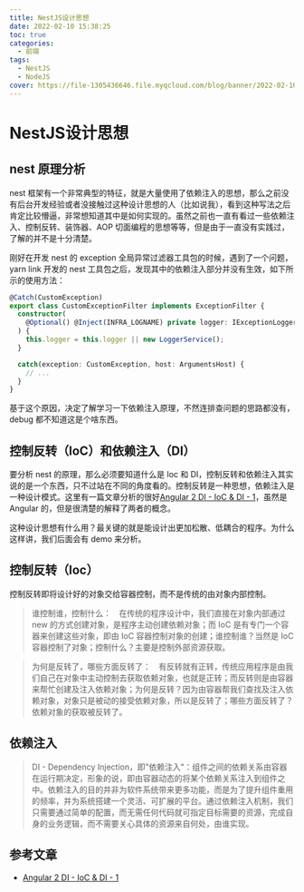 ```yaml
---
title: NestJS设计思想
date: 2022-02-10 15:38:25
toc: true
categories:
  - 前端
tags:
  - NestJS
  - NodeJS
cover: https://file-1305436646.file.myqcloud.com/blog/banner/2022-02-10.webp
---
```


# NestJS设计思想

## nest 原理分析

nest 框架有一个非常典型的特征，就是大量使用了依赖注入的思想，那么之前没有后台开发经验或者没接触过这种设计思想的人（比如说我），看到这种写法之后肯定比较懵逼，非常想知道其中是如何实现的。虽然之前也一直有看过一些依赖注入、控制反转、装饰器、AOP 切面编程的思想等等，但是由于一直没有实践过，了解的并不是十分清楚。

刚好在开发 nest 的 exception 全局异常过滤器工具包的时候，遇到了一个问题，yarn link 开发的 nest 工具包之后，发现其中的依赖注入部分并没有生效，如下所示的使用方法：

```ts
@Catch(CustomException)
export class CustomExceptionFilter implements ExceptionFilter {
  constructor(
    @Optional() @Inject(INFRA_LOGNAME) private logger: IExceptionLogger
  ) {
    this.logger = this.logger || new LoggerService();
  }

  catch(exception: CustomException, host: ArgumentsHost) {
    // ...
  }
}
```

基于这个原因，决定了解学习一下依赖注入原理，不然连排查问题的思路都没有，debug 都不知道这是个啥东西。

## 控制反转（IoC）和依赖注入（DI）

要分析 nest 的原理，那么必须要知道什么是 Ioc 和 DI，控制反转和依赖注入其实说的是一个东西，只不过站在不同的角度看的。控制反转是一种思想，依赖注入是一种设计模式。这里有一篇文章分析的很好[Angular 2 DI - IoC & DI - 1](https://segmentfault.com/a/1190000008626680)，虽然是 Angular 的，但是很清楚的解释了两者的概念。

这种设计思想有什么用？最关键的就是能设计出更加松散、低耦合的程序。为什么这样讲，我们后面会有 demo 来分析。

## 控制反转（Ioc）

控制反转即将设计好的对象交给容器控制，而不是传统的由对象内部控制。

> 谁控制谁，控制什么：　在传统的程序设计中，我们直接在对象内部通过 new 的方式创建对象，是程序主动创建依赖对象；而 IoC 是有专门一个容器来创建这些对象，即由 IoC 容器控制对象的创建；谁控制谁？当然是 IoC 容器控制了对象；控制什么？主要是控制外部资源获取。

> 为何是反转了，哪些方面反转了：　有反转就有正转，传统应用程序是由我们自己在对象中主动控制去获取依赖对象，也就是正转；而反转则是由容器来帮忙创建及注入依赖对象；为何是反转？因为由容器帮我们查找及注入依赖对象，对象只是被动的接受依赖对象，所以是反转了；哪些方面反转了？依赖对象的获取被反转了。

## 依赖注入

> DI - Dependency Injection，即"依赖注入"：组件之间的依赖关系由容器在运行期决定，形象的说，即由容器动态的将某个依赖关系注入到组件之中。依赖注入的目的并非为软件系统带来更多功能，而是为了提升组件重用的频率，并为系统搭建一个灵活、可扩展的平台。通过依赖注入机制，我们只需要通过简单的配置，而无需任何代码就可指定目标需要的资源，完成自身的业务逻辑，而不需要关心具体的资源来自何处，由谁实现。

## 参考文章

- [Angular 2 DI - IoC & DI - 1](https://segmentfault.com/a/1190000008626680)
 
